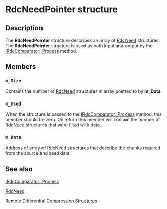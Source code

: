 # RdcNeedPointer structure

## Description

The **RdcNeedPointer** structure describes an array
of [RdcNeed](https://learn.microsoft.com/windows/win32/api/msrdc/ns-msrdc-rdcneed) structures. The
**RdcNeedPointer** structure is used as both input and output
by the [IRdcComparator::Process](https://learn.microsoft.com/previous-versions/windows/desktop/api/msrdc/nf-msrdc-irdccomparator-process) method.

## Members

### `m_Size`

Contains the number of [RdcNeed](https://learn.microsoft.com/windows/win32/api/msrdc/ns-msrdc-rdcneed) structures in array pointed
to by **m_Data**.

### `m_Used`

When the structure is passed to the
[IRdcComparator::Process](https://learn.microsoft.com/previous-versions/windows/desktop/api/msrdc/nf-msrdc-irdccomparator-process) method, this member
should be zero. On return this member will contain the number of
[RdcNeed](https://learn.microsoft.com/windows/win32/api/msrdc/ns-msrdc-rdcneed) structures that were filled with data.

### `m_Data`

Address of array of [RdcNeed](https://learn.microsoft.com/windows/win32/api/msrdc/ns-msrdc-rdcneed) structures that describe the
chunks required from the source and seed data.

## See also

[IRdcComparator::Process](https://learn.microsoft.com/previous-versions/windows/desktop/api/msrdc/nf-msrdc-irdccomparator-process)

[RdcNeed](https://learn.microsoft.com/windows/win32/api/msrdc/ns-msrdc-rdcneed)

[Remote Differential Compression Structures](https://learn.microsoft.com/previous-versions/windows/desktop/rdc/remote-differential-compression-structures)